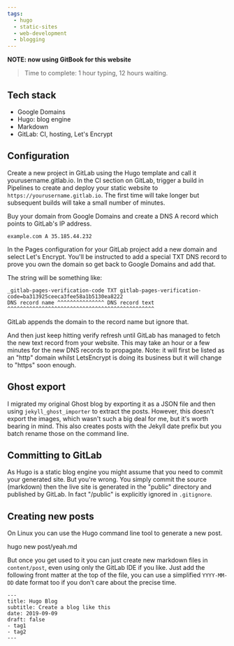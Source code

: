 ```yaml
---
tags:
  - hugo
  - static-sites
  - web-development
  - blogging
---
```





__NOTE: now using GitBook for this website__

> Time to complete: 1 hour typing, 12 hours waiting.

## Tech stack
- Google Domains
- Hugo: blog engine
- Markdown
- GitLab: CI, hosting, Let's Encrypt

## Configuration
Create a new project in GitLab using the Hugo template and call it
yourusername.gitlab.io. In the CI section on GitLab, trigger a build in
Pipelines to create and deploy your static website to
`https://yourusername.gitlab.io`. The first time will take longer but
subsequent builds will take a small number of minutes.

Buy your domain from Google Domains and create a DNS A record which points to
GitLab's IP address.

```
example.com A 35.185.44.232
```

In the Pages configuration for your GitLab project add a new domain and select
Let's Encrypt. You'll be instructed to add a special TXT DNS record to prove
you own the domain so get back to Google Domains and add that.

The string will be something like:

```
_gitlab-pages-verification-code TXT gitlab-pages-verification-code=ba313925ceeca3fee58a1b5130ea8222
DNS record name ^^^^^^^^^^^^^^^ DNS record text ^^^^^^^^^^^^^^^^^^^^^^^^^^^^^^^^^^^^^^^^^^^^^^^
```

GitLab appends the domain to the record name but ignore that.

And then just keep hitting verify refresh until GitLab has managed to fetch the
new text record from your website. This may take an hour or a few minutes for
the new DNS records to propagate. Note: it will first be listed as an "http"
domain whilst LetsEncrypt is doing its business but it will change to "https"
soon enough.

## Ghost export
I migrated my original Ghost blog by exporting it as a JSON file and then using
`jekyll_ghost_importer` to extract the posts. However, this doesn't export the
images, which wasn't such a big deal for me, but it's worth bearing in mind.
This also creates posts with the Jekyll date prefix but you batch rename those
on the command line.

## Committing to GitLab
As Hugo is a static blog engine you might assume that you need to commit your
generated site. But you're wrong. You simply commit the source (markdown) then
the live site is generated in the "public" directory and published by GitLab.
In fact "/public" is explicitly ignored in `.gitignore`.

## Creating new posts
On Linux you can use the Hugo command line tool to generate a new post.

hugo new post/yeah.md

But once you get used to it you can just create new markdown files in
`content/post`, even using only the GitLab IDE if you like. Just add the
following front matter at the top of the file, you can use a simplified
`YYYY-MM-DD` date format too if you don't care about the precise time.

```
---
title: Hugo Blog
subtitle: Create a blog like this
date: 2019-09-09
draft: false
- tag1
- tag2
---
```
